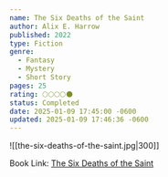 ```yaml
---
name: The Six Deaths of the Saint
author: Alix E. Harrow
published: 2022
type: Fiction
genre:
  - Fantasy
  - Mystery
  - Short Story
pages: 25
rating: 🌕🌕🌕🌕🌑
status: Completed
date: 2025-01-09 17:45:00 -0600
updated: 2025-01-09 17:46:36 -0600
---
```


![[the-six-deaths-of-the-saint.jpg|300]]

Book Link: [The Six Deaths of the Saint](https://www.goodreads.com/book/show/62991463-the-six-deaths-of-the-saint)
